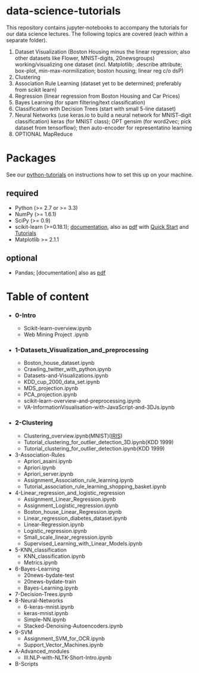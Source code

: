 # data-science-tutorials

<!-- 4.[Unsupervised Learning: Projections and Manifolds](./3-Association-Rules/Apriori_server.ipynb)
 -->
 
This repository contains jupyter-notebooks to accompany the tutorials for our data science lectures. The following topics are covered (each within a separate folder).

1. Dataset Visualization (Boston Housing minus the linear regression;
also other datasets like Flower, MNIST-digits, 20newsgroups) working/visualizing one dataset (incl. Matplotlib; .describe attribute; box-plot, min-max-normilization; boston housing; linear reg c/o dsP)
2. Clustering
3. Association Rule Learning (dataset yet to be determined; preferably from scikit learn)
4. Regression (linear regression from Boston Housing and Car Prices)
5. Bayes Learning (for spam filtering/text classification) 
6. Classification with Decision Trees (start with small 5-line dataset)
7. Neural Networks (use keras.io to build a neural network for
MNIST-digit classification) keras (for MNIST class); OPT gensim (for
	word2vec; pick dataset from tensorflow); then auto-encoder for
	representatino learning
8. OPTIONAL MapReduce

# Packages

See our [python-tutorials](https://github.com/zieglerk/python-tutorials) on instructions how to set this up on your
machine.

## required

- Python (>= 2.7 or >= 3.3)
- NumPy (>= 1.6.1)
- SciPy (>= 0.9)
- scikit-learn (>=0.18.1);
  [documentation](http://scikit-learn.org/stable/documentation.html),
  also as
  [pdf](http://scikit-learn.org/dev/_downloads/scikit-learn-docs.pdf)
  with [Quick
  Start](http://scikit-learn.org/stable/tutorial/basic/tutorial.html) and
  [Tutorials](http://scikit-learn.org/stable/tutorial/)
- Matplotlib >= 2.1.1

## optional

- Pandas; [documentation] also as
  [pdf](http://pandas.pydata.org/pandas-docs/version/0.18.1/pandas.pdf)

# Table of content
 * ### 0-Intro
   * Scikit-learn-overview.ipynb
   * Web Mining Project .ipynb
 * ### 1-Datasets_Visualization_and_preprocessing
   * Boston_house_dataset.ipynb
   * Crawling_twitter_with_python.ipynb
   * Datasets-and-Visualizations.ipynb
   * KDD_cup_2000_data_set.ipynb
   * MDS_projection.ipynb
   * PCA_projection.ipynb
   * scikit-learn-overview-and-preprocessing.ipynb
   * VA-InformationVisualisation-with-JavaScript-and-3DJs.ipynb
 * ### 2-Clustering
   * Clustering_overview.ipynb(MNIST)([IRIS](./1-Datasets_Visualization_and_preprocessing/Datasets-and-Visualizations.ipynb))
   * Tutorial_clustering_for_outlier_detection_3D.ipynb(KDD 1999)
   * Tutorial_clustering_for_outlier_detection.ipynb(KDD 1999)
 * 3-Association-Rules
   * Apriori_asaini.ipynb
   * Apriori.ipynb
   * Apriori_server.ipynb
   * Assignment_Association_rule_learning.ipynb
   * Tutorial_association_rule_learning_shopping_basket.ipynb
 * 4-Linear_regression_and_logistic_regression
   * Assignment_Linear_Regression.ipynb
   * Assignment_Logistic_regression.ipynb
   * Boston_house_Linear_Regression.ipynb
   * Linear_regression_diabetes_dataset.ipynb
   * Linear-Regression.ipynb
   * Logistic_regression.ipynb
   * Small_scale_linear_regression.ipynb
   * Supervised_Learning_with_Linear_Models.ipynb
 * 5-KNN_classification
   * KNN_classification.ipynb
   * Metrics.ipynb
 * 6-Bayes-Learning
   * 20news-bydate-test
   * 20news-bydate-train
   * Bayes-Learning.ipynb
 * 7-Decision-Trees.ipynb
 * 8-Neural-Networks
   * 6-keras-mnist.ipynb
   * keras-mnist.ipynb
   * Simple-NN.ipynb
   * Stacked-Denoising-Autoencoders.ipynb
 * 9-SVM
   * Assignment_SVM_for_OCR.ipynb
   * Support_Vector_Machines.ipynb
 * A-Advanced_modules
   * III.NLP-with-NLTK-Short-Intro.ipynb
 * B-Scripts